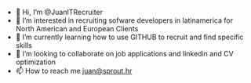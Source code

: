 - 👋 Hi, I’m @JuanITRecruiter
- 👀 I’m interested in recruiting sofware developers in latinamerica for North American and European Clients
- 🌱 I’m currently learning how to use GITHUB to recruit and find specific skills
- 💞️ I’m looking to collaborate on job applications and linkedin and CV optimization
- 📫 How to reach me juan@sprout.hr

<!---
juansproutlatam/juansproutlatam is a ✨ special ✨ repository because its `README.md` (this file) appears on your GitHub profile.
You can click the Preview link to take a look at your changes.
--->
